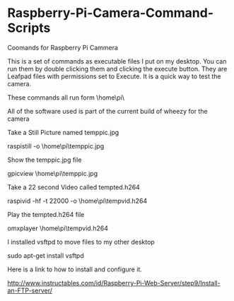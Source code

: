 Raspberry-Pi-Camera-Command-Scripts
===================================

Coomands for Raspberry Pi Cammera

This is a set of commands as executable files I put on my desktop.  You can run them by double clicking them and clicking the execute button.  They are Leafpad files with permissions set to Execute.  It is a quick way to test the camera.  


These commands all run form \home\pi\

All of the software used is part of the current build of wheezy for the camera 


Take a Still Picture named temppic.jpg

raspistill -o \home\pi\temppic.jpg 


Show the temppic.jpg file

gpicview \home\pi\temppic.jpg


Take a 22 second Video called tempted.h264

raspivid -hf -t 22000 -o \home\pi\tempvid.h264 


Play the tempted.h264 file

omxplayer \home\pi\tempvid.h264 


I installed vsftpd to move files to my other desktop 

sudo apt-get install vsftpd

Here is a link to how to install and configure it.

http://www.instructables.com/id/Raspberry-Pi-Web-Server/step9/Install-an-FTP-server/
